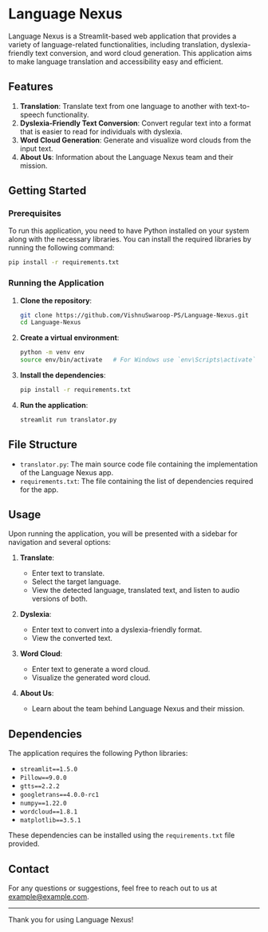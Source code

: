 # Language Nexus

Language Nexus is a Streamlit-based web application that provides a variety of language-related functionalities, including translation, dyslexia-friendly text conversion, and word cloud generation. This application aims to make language translation and accessibility easy and efficient.

## Features

1. **Translation**: Translate text from one language to another with text-to-speech functionality.
2. **Dyslexia-Friendly Text Conversion**: Convert regular text into a format that is easier to read for individuals with dyslexia.
3. **Word Cloud Generation**: Generate and visualize word clouds from the input text.
4. **About Us**: Information about the Language Nexus team and their mission.

## Getting Started

### Prerequisites

To run this application, you need to have Python installed on your system along with the necessary libraries. You can install the required libraries by running the following command:

```sh
pip install -r requirements.txt
```

### Running the Application

1. **Clone the repository**:
    ```sh
    git clone https://github.com/VishnuSwaroop-PS/Language-Nexus.git
    cd Language-Nexus
    ```

2. **Create a virtual environment**:
    ```sh
    python -m venv env
    source env/bin/activate   # For Windows use `env\Scripts\activate`
    ```

3. **Install the dependencies**:
    ```sh
    pip install -r requirements.txt
    ```

4. **Run the application**:
    ```sh
    streamlit run translator.py
    ```

## File Structure

- `translator.py`: The main source code file containing the implementation of the Language Nexus app.
- `requirements.txt`: The file containing the list of dependencies required for the app.

## Usage

Upon running the application, you will be presented with a sidebar for navigation and several options:

1. **Translate**: 
   - Enter text to translate.
   - Select the target language.
   - View the detected language, translated text, and listen to audio versions of both.

2. **Dyslexia**:
   - Enter text to convert into a dyslexia-friendly format.
   - View the converted text.

3. **Word Cloud**:
   - Enter text to generate a word cloud.
   - Visualize the generated word cloud.

4. **About Us**:
   - Learn about the team behind Language Nexus and their mission.

## Dependencies

The application requires the following Python libraries:

- `streamlit==1.5.0`
- `Pillow==9.0.0`
- `gtts==2.2.2`
- `googletrans==4.0.0-rc1`
- `numpy==1.22.0`
- `wordcloud==1.8.1`
- `matplotlib==3.5.1`

These dependencies can be installed using the `requirements.txt` file provided.

## Contact

For any questions or suggestions, feel free to reach out to us at example@example.com.

---

Thank you for using Language Nexus!